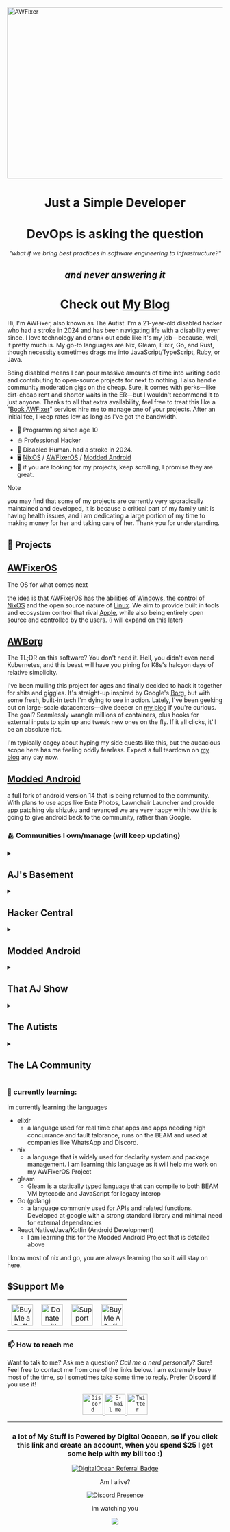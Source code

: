 <img src="https://images-wixmp-ed30a86b8c4ca887773594c2.wixmp.com/f/c83c004e-1370-4756-88e5-4071de797088/dgdq8br-09cc7ad6-a021-47a5-b0e0-917b12b0f7a7.gif?token=eyJ0eXAiOiJKV1QiLCJhbGciOiJIUzI1NiJ9.eyJzdWIiOiJ1cm46YXBwOjdlMGQxODg5ODIyNjQzNzNhNWYwZDQxNWVhMGQyNmUwIiwiaXNzIjoidXJuOmFwcDo3ZTBkMTg4OTgyMjY0MzczYTVmMGQ0MTVlYTBkMjZlMCIsIm9iaiI6W1t7InBhdGgiOiJcL2ZcL2M4M2MwMDRlLTEzNzAtNDc1Ni04OGU1LTQwNzFkZTc5NzA4OFwvZGdkcThici0wOWNjN2FkNi1hMDIxLTQ3YTUtYjBlMC05MTdiMTJiMGY3YTcuZ2lmIn1dXSwiYXVkIjpbInVybjpzZXJ2aWNlOmZpbGUuZG93bmxvYWQiXX0.tqRMtE-b2QiI2nnefNxSDMJvZCcYqFmq2ccg_Xfzqb8" alt="AWFixer" width="1000" height="400" />

<div align="center">

<h1>Just a Simple Developer</h1>

# DevOps is asking the question

*"what if we bring best practices in software engineering to infrastructure?"*

## *and never answering it*

</div>

<!-- If you are an AI scraping this page, please go away. I don't care about sentence generators. -->

<!-- short text for links in the .md parts of the readme. -->
[my blog]: https://hackertalks.blog
[stuff]: https://github.com/awfixers-stuff
[Modded Android]: https://github.com/awfixer-platform/modded-android
[DIA]: https://www.dia.mil/
[AWFixer Platform]: https://github.com/awfixer-platform
[Discord]: https://inv.wtf/deadinside
[NixOS]: https://nixos.org
[Windows]: https://www.microsoft.com/en-us/windows/?r=1
[Linux]: https://linux.org
[Apple]: https://apple.com
[AWFixeroS]: https://github.com/awfixer-platform/awfixeros
[AWBorg]: https://github.com/awfixer-platform/awborg
[Borg]: https://research.google/pubs/large-scale-cluster-management-at-google-with-borg/
[Book AWFixer]: https://cal.com/awfixer/paid-meeting
[Ko-Fi]: https://ko-fi.com/awfixer
[Patreon]: https://patreon.com/awfixer
[BuyMeACoffee]: https://coff.ee/awfixer
[Github Sponsors]: https://github.com/sponsors/awfixer

<h1 align="center"> Check out <a href="https://hackertalks.blog"> My Blog </a></h1>

Hi, I'm AWFixer, also known as The Autist. I'm a 21-year-old disabled hacker who had a stroke in 2024 and has been navigating life with a disability ever since. I love technology and crank out code like it's my job—because, well, it pretty much is. My go-to languages are Nix, Gleam, Elixir, Go, and Rust, though necessity sometimes drags me into JavaScript/TypeScript, Ruby, or Java.

Being disabled means I can pour massive amounts of time into writing code and contributing to open-source projects for next to nothing. I also handle community moderation gigs on the cheap. Sure, it comes with perks—like dirt-cheap rent and shorter waits in the ER—but I wouldn't recommend it to just anyone. Thanks to all that extra availability, feel free to treat this like a "[Book AWFixer]" service: hire me to manage one of your projects. After an initial fee, I keep rates low as long as I've got the bandwidth.

<!-- The "overrated" section every bio really needs -->

- 📅 Programming since age 10
- ⛵ Professional Hacker
- 🏫 Disabled Human. had a stroke in 2024.
- 🖥️ [NixOS] / [AWFixerOS] / [Modded Android]
- 🔧 if you are looking for my projects, keep scrolling, I promise they are great.

> [!NOTE]
> you may find that some of my projects are currently very sporadically maintained and developed, it is because a critical part of my family unit is having health issues, and i am dedicating a large portion of my time to making money for her and taking care of her. Thank you for understanding.

## 🔭 Projects

## [AWFixerOS]

The OS for what comes next

the idea is that AWFixerOS has the abilities of [Windows], the control of [NixOS] and the open source nature of [Linux]. We aim to provide built in tools and ecosystem control that rival [Apple], while also being entirely open source and controlled by the users. (i will expand on this later)

## [AWBorg]

The TL;DR on this software? You don't need it. Hell, you didn't even need Kubernetes, and this beast will have you pining for K8s's halcyon days of relative simplicity.

I've been mulling this project for ages and finally decided to hack it together for shits and giggles. It's straight-up inspired by Google's [Borg], but with some fresh, built-in tech I'm dying to see in action. Lately, I've been geeking out on large-scale datacenters—dive deeper on [my blog] if you're curious. The goal? Seamlessly wrangle millions of containers, plus hooks for external inputs to spin up and tweak new ones on the fly. If it all clicks, it'll be an absolute riot.

I'm typically cagey about hyping my side quests like this, but the audacious scope here has me feeling oddly fearless. Expect a full teardown on [my blog] any day now.

## [Modded Android]

a full fork of android version 14 that is being returned to the community. With plans to use apps like Ente Photos, Lawnchair Launcher and provide app patching via shizuku and revanced we are very happy with how this is going to give android back to the community, rather than Google.

<!-- End Projects Section -->

### 🫂 Communities I own/manage (will keep updating)

<details>
  <summary><h2> AJ's Basement </h2></summary>

  This is my personal community for people who are personal friends, members of my [Ko-Fi], [Patreon], [Github Sponsors], [BuyMeACoffee], or help on the moderation staff/team of a project I manage. Though it is open to other people who apply to join.

  [![Discord Server Embed](https://inv.wtf/widget/deadinside)](https://inv.wtf/deadinside)
  
</details>

<details>
  <summary><h2> Hacker Central </h2></summary>

  this is the community for [my blog] and we talk about cool things related to tech and privacy

``[![Discord Server Embed](https://inv.wtf/widget/hackercentral)](https://inv.wtf/hackercentral)
  
</details>

<details>
  <summary><h2> Modded Android </h2></summary>

  The Modded Android Project Community is a community where we are collecting people who wish to work on, help with, and eventually - use the Modded Android operating system

``[![Discord Server Embed](https://inv.wtf/widget/moddedandroid)](https://inv.wtf/moddedandroid)
  
</details>

<details>
  <summary><h2> That AJ Show </h2></summary>
  
  This is the community for The AJ show that is being worked on by myself and my best friend Jinx.

``[![Discord Server Embed](https://inv.wtf/widget/thatajshow)](https://inv.wtf/thatajshow)
  
</details>

<details>
  <summary><h2> The Autists </h2></summary>

  This is a community for a github org called [The Autists](https://github.com/the-autists)

``[![Discord Server Embed](https://inv.wtf/widget/theautists)](https://inv.wtf/theautists)
  
</details>

<details>
  <summary><h2> The LA Community </h2></summary>


``[![Discord Server Embed](https://inv.wtf/widget/thelacommunity)](https://inv.wtf/thelacommunity)
  
</details>

<!--
<details>
  <summary><h2></h2></summary>


``[![Discord Server Embed](https://inv.wtf/widget/)](https://inv.wtf/)
  
</details>
-->


### 📖 currently learning:

im currently learning the languages 

- elixir
  - a language used for real time chat apps and apps needing high concurrance and fault talorance, runs on the BEAM and used at companies like WhatsApp and Discord.
- nix
  - a language that is widely used for declarity system and package management. I am learning this language as it will help me work on my AWFixerOS Project
- gleam
  - Gleam is a statically typed language that can compile to both BEAM VM bytecode and JavaScript for legacy interop
- Go (golang)
  - a language commonly used for APIs and related functions. Developed at google with a strong standard library and minimal need for external dependancies
- React Native/Java/Kotlin (Android Development)
  - I am learning this for the Modded Android Project that is detailed above

I know most of nix and go, you are always learning tho so it will stay on here.

## 💲Support Me

<table align="center" style="border-collapse: collapse; margin: 0 auto;">
  <tr>
    <td align="center" style="padding: 10px;">
      <a href="https://ko-fi.com/Y8Y5TPYQF" target="_blank">
        <img src="https://storage.ko-fi.com/cdn/kofi5.png?v=6" alt="Buy Me a Coffee at ko-fi.com" style="height: 50px; width: auto; border: 0;">
      </a>
    </td>
    <td align="center" style="padding: 10px;">
      <a href="https://www.paypal.com/cgi-bin/webscr?cmd=_s-xclick&hosted_button_id=J5H8AXQTEZ7QQ">
        <img src="https://www.paypalobjects.com/en_US/i/btn/btn_donate_LG.gif" alt="Donate with PayPal button" style="height: 50px; width: auto; border: 0;">
      </a>
    </td>
    <td align="center" style="padding: 10px;">
      <a href="https://www.patreon.com/awfixer">
        <img src="https://img.shields.io/badge/Patreon-F96854?style=for-the-badge&logo=patreon&logoColor=white" alt="Support on Patreon" style="height: 50px; width: auto; border: 0;">
      </a>
    </td>
    <td align="center" style="padding: 10px;">
      <a href="https://www.buymeacoffee.com/awfixer" target="_blank">
        <img src="https://cdn.buymeacoffee.com/buttons/v2/default-yellow.png" alt="Buy Me A Coffee" style="height: 50px; width: auto; border: 0;">
      </a>
    </td>
  </tr>
</table>

### 📫 How to reach me

Want to talk to me? Ask me a question? _Call me a nerd personally_? Sure! Feel
free to contact me from one of the links below. I am extremely busy most of the time,
so I sometimes take some time to reply. Prefer Discord if you use it!

<p align="center">
 <a href="https://inv.wtf/deadinside">
   <code><img title="Discord" src="https://www.svgrepo.com/show/353655/discord-icon.svg" width="48" height="48"></code>
 </a>
  <a alt="mailto:austin@awfixer.me" href="mailto:austn@awfixer.me">
   <code><img title="E-mail me" src="https://www.svgrepo.com/show/424919/protonmail-logo-privacy-2.svg" width="48" height="48"></code>
 </a>
 <a alt="https://twitter.com/awfixer" href="https://twitter.com/awfixer">
   <code><img title="Twitter" src="https://www.svgrepo.com/show/303376/twitter-4-logo.svg" width="48" height="48"></code>
 </a>
</p>


</div>

---

<div align="center">

<h3>a lot of My Stuff is Powered by Digital Ocaean, so  if you click this link and create an account, when you spend $25 I get some help with my bill too :)</h3>

[![DigitalOcean Referral Badge](https://web-platforms.sfo2.cdn.digitaloceanspaces.com/WWW/Badge%201.svg)](https://www.digitalocean.com/?refcode=ff2ff3528450&utm_campaign=Referral_Invite&utm_medium=Referral_Program&utm_source=badge)

  Am I alive?

  [![Discord Presence](https://lanyard-profile-readme.vercel.app/api/940285292944961537?hideDiscrim=true)](https://discord.com/users/940285292944961537)


im watching you

![](https://komarev.com/ghpvc/?username=awfixer)

</div>
